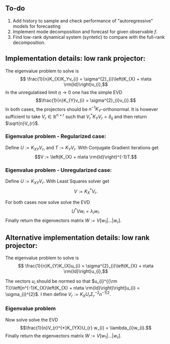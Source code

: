 ## To-do
1. Add history to sample and check performance of "autoregressive" models for forecasting
2. Implement mode decomposition and forecast for given observable $f$. 
3. Find low-rank dynamical system (syntetic) to compare with the full-rank decomposition.
## Implementation details: low rank projector:
The eigenvalue problem to solve is
$$ \frac{1}{n}K_{X}K_Yv_{i} = \sigma^{2}_{i}\left(K_{X} + n\eta \rm{Id}\right)v_{i},$$
In the unregulatised limit $\eta \to 0$ one has the simple EVD
$$\frac{1}{n}K_{Y}v_{i} = \sigma^{2}_{i}v_{i}.$$
In both cases, the projectors should be $n^{-1}K_{Y}$-orthonormal. It is however sufficient to take $V_{r} \in \mathbb{R}^{n\times r}$ such that $V_{r}^{*}K_{Y}V_{r} = \delta_{ij}$ and then return $\sqrt{n}V_{r}$.
### Eigenvalue problem - Regularized case:
Define $U :=  K_{XY}V_{r}$, and $T := K_{Y}V_{r}$. With Conjugate Gradient iterations get 
$$V := \left(K_{X} + n\eta \rm{Id}\right)^{-1}T.$$
### Eigenvalue problem - Unregularized case:
Define $U :=  K_{XY}V_{r}$. With Least Squares solver get 
$$V := K_{X}^{\dagger}V_{r}.$$ 

For both cases now solve solve the EVD 
$$U^{*}V w_{i} = \lambda_{i}w_{i}.$$
Finally return the eigenvectors matrix $W:= V[w_{1} | \ldots |w_{r}]$.

## Alternative implementation details: low rank projector:
The eigenvalue problem to solve is
$$ \frac{1}{n}K_{Y}K_{X}u_{i} = \sigma^{2}_{i}\left(K_{X} + n\eta \rm{Id}\right)u_{i},$$


The vectors $u_{i}$ should be normed so that $u_{i}^{{\rm T}}\left[n^{-1}K_{X}\left(K_{X} + n\eta \rm{Id}\right)\right]u_{i} = \sigma_{i}^{2}$. I then define $V_{r} := K_{X}U_{r}\Sigma^{-2}_{r}n^{-1/2}$.
### Eigenvalue problem
Now solve solve the EVD 
$$\frac{1}{n}V_{r}^{*}K_{YX}U_{r} w_{i} = \lambda_{i}w_{i}.$$
Finally return the eigenvectors matrix $W:= V[w_{1} | \ldots |w_{r}]$.

